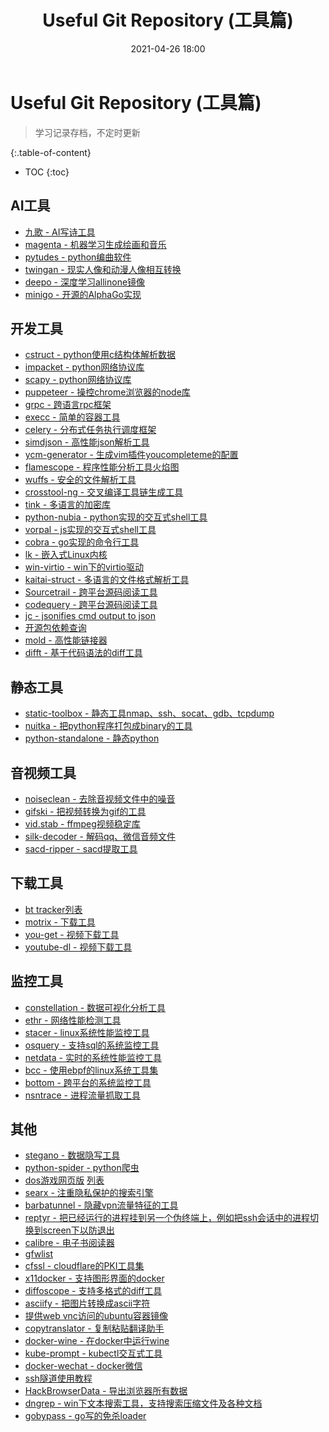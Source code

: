 ﻿---
title: Useful Git Repository (工具篇)
layout: post
categories: git
tags: git
date: 2021-04-26 18:00
excerpt: useful git repository (工具篇)
---

# Useful Git Repository (工具篇)

> 学习记录存档，不定时更新

{:.table-of-content}
* TOC
{:toc}

## AI工具

- [九歌 - AI写诗工具](https://github.com/THUNLP-AIPoet/MixPoet)
- [magenta - 机器学习生成绘画和音乐](https://github.com/magenta/magenta)
- [pytudes - python编曲软件](https://github.com/norvig/pytudes)
- [twingan - 现实人像和动漫人像相互转换](https://github.com/jerryli27/TwinGAN)
- [deepo - 深度学习allinone镜像](https://github.com/ufoym/deepo)
- [minigo - 开源的AlphaGo实现](https://github.com/tensorflow/minigo)

## 开发工具

- [cstruct - python使用c结构体解析数据](https://github.com/fox-it/dissect.cstruct)
- [impacket - python网络协议库](https://github.com/SecureAuthCorp/impacket)
- [scapy - python网络协议库](https://github.com/secdev/scapy)
- [puppeteer - 操控chrome浏览器的node库](https://github.com/puppeteer/puppeteer)
- [grpc - 跨语言rpc框架](https://github.com/grpc/grpc)
- [execc - 简单的容器工具](https://github.com/ianlewis/execc)
- [celery - 分布式任务执行调度框架](https://github.com/celery/celery)
- [simdjson - 高性能json解析工具](https://github.com/simdjson/simdjson)
- [ycm-generator - 生成vim插件youcompleteme的配置](https://github.com/rdnetto/YCM-Generator)
- [flamescope - 程序性能分析工具火焰图](https://github.com/Netflix/flamescope)
- [wuffs - 安全的文件解析工具](https://github.com/google/wuffs)
- [crosstool-ng - 交叉编译工具链生成工具](https://github.com/crosstool-ng/crosstool-ng)
- [tink - 多语言的加密库](https://github.com/google/tink)
- [python-nubia - python实现的交互式shell工具](https://github.com/facebookincubator/python-nubia)
- [vorpal - js实现的交互式shell工具](http://vorpal.js.org/)
- [cobra - go实现的命令行工具](https://github.com/spf13/cobra)
- [lk - 嵌入式Linux内核](https://github.com/littlekernel/lk)
- [win-virtio - win下的virtio驱动](https://github.com/virtio-win/kvm-guest-drivers-windows)
- [kaitai-struct - 多语言的文件格式解析工具](https://github.com/kaitai-io/kaitai_struct)
- [Sourcetrail - 跨平台源码阅读工具](https://github.com/CoatiSoftware/Sourcetrail)
- [codequery - 跨平台源码阅读工具](https://github.com/ruben2020/codequery)
- [jc - jsonifies cmd output to json](https://github.com/kellyjonbrazil/jc)
- [开源包依赖查询](https://deps.dev/)
- [mold - 高性能链接器](https://github.com/rui314/mold)
- [difft - 基于代码语法的diff工具](https://github.com/Wilfred/difftastic)

## 静态工具

- [static-toolbox - 静态工具nmap、ssh、socat、gdb、tcpdump](https://github.com/ernw/static-toolbox)
- [nuitka - 把python程序打包成binary的工具](https://github.com/Nuitka/Nuitka)
- [python-standalone - 静态python](https://github.com/indygreg/python-build-standalone)

## 音视频工具

- [noiseclean - 去除音视频文件中的噪音](https://github.com/yonilevy/noiseclean)
- [gifski - 把视频转换为gif的工具](https://github.com/ImageOptim/gifski)
- [vid.stab - ffmpeg视频稳定库](https://github.com/georgmartius/vid.stab)
- [silk-decoder - 解码qq、微信音频文件](https://github.com/kn007/silk-v3-decoder)
- [sacd-ripper - sacd提取工具](https://github.com/sacd-ripper/sacd-ripper)

## 下载工具

- [bt tracker列表](https://github.com/XIU2/TrackersListCollection)
- [motrix - 下载工具](https://github.com/agalwood/Motrix)
- [you-get - 视频下载工具](https://github.com/soimort/you-get)
- [youtube-dl - 视频下载工具](https://github.com/ytdl-org/youtube-dl)

## 监控工具

- [constellation - 数据可视化分析工具](https://github.com/constellation-app/constellation)
- [ethr - 网络性能检测工具](https://github.com/microsoft/ethr)
- [stacer - linux系统性能监控工具](https://github.com/oguzhaninan/Stacer)
- [osquery - 支持sql的系统监控工具](https://github.com/osquery/osquery)
- [netdata - 实时的系统性能监控工具](https://github.com/netdata/netdata)
- [bcc - 使用ebpf的linux系统工具集](https://github.com/iovisor/bcc)
- [bottom - 跨平台的系统监控工具](https://github.com/ClementTsang/bottom)
- [nsntrace - 进程流量抓取工具](https://github.com/nsntrace/nsntrace)

## 其他

- [stegano - 数据隐写工具](https://github.com/cedricbonhomme/Stegano)
- [python-spider - python爬虫](https://github.com/Equationliu/python-spider)
- [dos游戏网页版](https://github.com/rwv/chinese-dos-games-web) [列表](https://github.com/rwv/chinese-dos-games)
- [searx - 注重隐私保护的搜索引擎](https://github.com/searx/searx)
- [barbatunnel - 隐藏vpn流量特征的工具](https://github.com/BarbaTunnelCoder/BarbaTunnel)
- [reptyr - 把已经运行的进程挂到另一个伪终端上，例如把ssh会话中的进程切换到screen下以防退出](https://github.com/nelhage/reptyr)
- [calibre - 电子书阅读器](https://github.com/kovidgoyal/calibre)
- [gfwlist](https://github.com/gfwlist/gfwlist)
- [cfssl - cloudflare的PKI工具集](https://github.com/cloudflare/cfssl)
- [x11docker - 支持图形界面的docker](https://github.com/mviereck/x11docker)
- [diffoscope - 支持多格式的diff工具](https://diffoscope.org/)
- [asciify - 把图片转换成ascii字符](https://github.com/RameshAditya/asciify)
- [提供web vnc访问的ubuntu容器镜像](https://github.com/fcwu/docker-ubuntu-vnc-desktop)
- [copytranslator - 复制粘贴翻译助手](https://github.com/CopyTranslator/CopyTranslator)
- [docker-wine - 在docker中运行wine](https://github.com/scottyhardy/docker-wine)
- [kube-prompt - kubectl交互式工具](https://github.com/c-bata/kube-prompt)
- [docker-wechat - docker微信](https://github.com/top-bettercode/docker-wechat)
- [ssh隧道使用教程](https://github.com/opsdisk/the_cyber_plumbers_handbooks)
- [HackBrowserData - 导出浏览器所有数据](https://github.com/moonD4rk/HackBrowserData)
- [dngrep - win下文本搜索工具，支持搜索压缩文件及各种文档](https://dngrep.github.io/)
- [gobypass - go写的免杀loader](https://github.com/huadema/Gobypass)

























